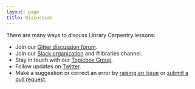 ```yaml
---
layout: page
title: Discussion
---
```

There are many ways to discuss Library Carpentry lessons:

- Join our [Gitter discussion forum](https://gitter.im/LibraryCarpentry/).
- Join our [Slack organization](https://swc-slack-invite.herokuapp.com/) and #libraries channel.
- Stay in touch with our [Topicbox Group](https://carpentries.topicbox.com/groups/discuss-library-carpentry).
- Follow updates on [Twitter](https://twitter.com/LibCarpentry).
- Make a suggestion or correct an error by [raising an Issue](https://github.com/LibraryCarpentry/lc-shell/issues) or [submit a pull request](https://github.com/LibraryCarpentry/lc-shell/pulls).
